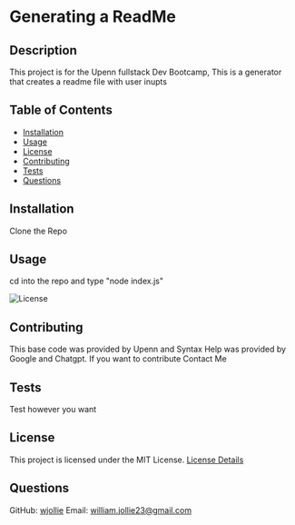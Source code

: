 # Generating a ReadMe

## Description
This project is for the Upenn fullstack Dev Bootcamp, This is a generator that creates a readme file with user inupts

## Table of Contents
- [Installation](#installation)
- [Usage](#usage)
- [License](#license)
- [Contributing](#contributing)
- [Tests](#tests)
- [Questions](#questions)

## Installation
Clone the Repo

## Usage
cd into the repo and type "node index.js"

![License](https://img.shields.io/badge/License-MIT-blue.svg)

## Contributing
This base code was provided by Upenn and Syntax Help was provided by Google and Chatgpt. If you want to contribute Contact Me

## Tests
Test however you want

## License
This project is licensed under the MIT License. [License Details](https://example.com/license/MIT)

## Questions
GitHub: [wjollie](https://github.com/wjollie)
Email: william.jollie23@gmail.com
